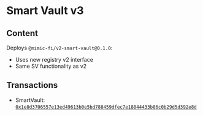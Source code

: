 # Smart Vault v3

## Content

Deploys `@mimic-fi/v2-smart-vault@0.1.0`:
- Uses new registry v2 interface
- Same SV functionality as v2

## Transactions

- SmartVault: [`0x1e8d3706557e13ed49613b0e5bd788459dfec7e18844433b86c0b29d5d392e8d`](https://etherscan.io/tx/0x1e8d3706557e13ed49613b0e5bd788459dfec7e18844433b86c0b29d5d392e8d)
